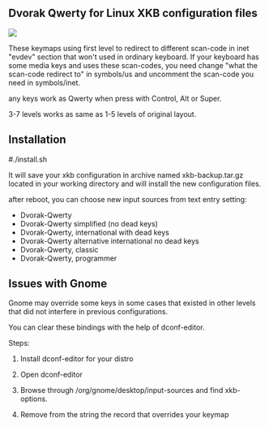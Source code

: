 Dvorak Qwerty for Linux XKB configuration files
------

![](https://github.com/ZeptByteS/dvorak-qwerty/blob/develop/dvorak-qwerty.png)

These keymaps using first level to redirect to different scan-code in inet "evdev" section that won't used in ordinary keyboard. If your keyboard has some media keys and uses these scan-codes, you need change "what the scan-code redirect to" in symbols/us and uncomment the scan-code you need in symbols/inet.

any keys work as Qwerty when press with Control, Alt or Super.

3-7 levels works as same as 1-5 levels of original layout.

Installation
------

\#./install.sh

It will save your xkb configuration in archive named xkb-backup.tar.gz located in your working directory and will install the new configuration files.

after reboot, you can choose new input sources from text entry setting:


+ Dvorak-Qwerty
+ Dvorak-Qwerty simplified (no dead keys)
+ Dvorak-Qwerty, international with dead keys
+ Dvorak-Qwerty alternative international no dead keys
+ Dvorak-Qwerty, classic
+ Dvorak-Qwerty, programmer



Issues with Gnome
------

Gnome may override some keys in some cases that existed in other levels that did not interfere in previous configurations.

You can clear these bindings with the help of dconf-editor.

Steps:

1. Install dconf-editor for your distro

2. Open dconf-editor

3. Browse through /org/gnome/desktop/input-sources and find xkb-options.

4. Remove from the string the record that overrides your keymap


